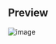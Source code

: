 ## Preview
![image](https://github.com/user-attachments/assets/46ecba56-d47d-43c6-ba95-f2ba87b011fd)
